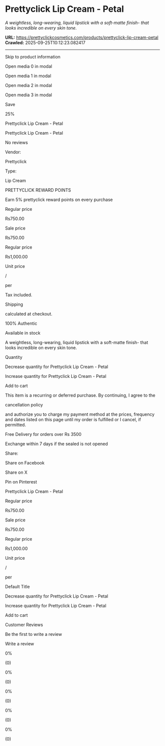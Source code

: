# Prettyclick Lip Cream - Petal

*A weightless, long-wearing, liquid lipstick with a soft-matte finish- that looks incredible on every skin tone.*

**URL:** https://prettyclickcosmetics.com/products/prettyclick-lip-cream-petal
**Crawled:** 2025-09-25T10:12:23.082417

---

Skip to product information

Open media 0 in modal

Open media 1 in modal

Open media 2 in modal

Open media 3 in modal

Save

25%

Prettyclick Lip Cream - Petal

Prettyclick Lip Cream - Petal

No reviews

Vendor:

Prettyclick

Type:

Lip Cream

PRETTYCLICK REWARD POINTS

Earn 5% prettyclick reward points on every purchase

Regular price

Rs750.00

Sale price

Rs750.00

Regular price

Rs1,000.00

Unit price

/

per

Tax included.

Shipping

calculated at checkout.

100% Authentic

Available in stock

A weightless, long-wearing, liquid lipstick with a soft-matte finish- that looks incredible on every skin tone.

Quantity

Decrease quantity for Prettyclick Lip Cream - Petal

Increase quantity for Prettyclick Lip Cream - Petal

Add to cart

This item is a recurring or deferred purchase. By continuing, I agree to the

cancellation policy

and authorize you to charge my payment method at the prices, frequency and dates listed on this page until my order is fulfilled or I cancel, if permitted.

Free Delivery for orders over Rs 3500

Exchange within 7 days if the sealed is not opened

Share:

Share on Facebook

Share on X

Pin on Pinterest

Prettyclick Lip Cream - Petal

Regular price

Rs750.00

Sale price

Rs750.00

Regular price

Rs1,000.00

Unit price

/

per

Default Title

Decrease quantity for Prettyclick Lip Cream - Petal

Increase quantity for Prettyclick Lip Cream - Petal

Add to cart

Customer Reviews

Be the first to write a review

Write a review

0%

(0)

0%

(0)

0%

(0)

0%

(0)

0%

(0)